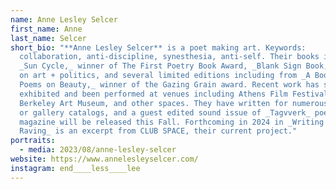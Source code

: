 ```yaml
---
name: Anne Lesley Selcer
first_name: Anne
last_name: Selcer
short_bio: "**Anne Lesley Selcer** is a poet making art. Keywords:
  collaboration, anti-discipline, synesthesia, anti-self. Their books include
  _Sun Cycle,_ winner of The First Poetry Book Award, _Blank Sign Book,_ essays
  on art + politics, and several limited editions including from _A Book of
  Poems on Beauty,_ winner of the Gazing Grain award. Recent work has screened,
  exhibited and been performed at venues including Athens Film Festival,
  Berkeley Art Museum, and other spaces. They have written for numerous museums
  or gallery catalogs, and a guest edited sound issue of _Tagvverk_ poetry
  magazine will be released this Fall. Forthcoming in 2024 in _Writing on
  Raving_ is an excerpt from CLUB SPACE, their current project."
portraits:
  - media: 2023/08/anne-lesley-selcer
website: https://www.annelesleyselcer.com/
instagram: end____less____lee
---
```

